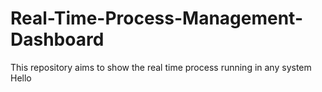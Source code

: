 # Real-Time-Process-Management-Dashboard
This repository aims to show the real time process running in any system
Hello
